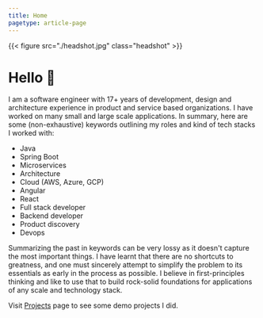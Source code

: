 ```yaml
---
title: Home
pagetype: article-page
---
```

{{< figure src="./headshot.jpg" class="headshot" >}}

# Hello :wave:

I am a software engineer with 17+ years of development, design and architecture experience in product and service based organizations. I have worked on many small and large scale applications. In summary, here are some (non-exhaustive) keywords outlining my roles and kind of tech stacks I worked with:
* Java
* Spring Boot
* Microservices
* Architecture
* Cloud (AWS, Azure, GCP)
* Angular
* React
* Full stack developer
* Backend developer
* Product discovery
* Devops

Summarizing the past in keywords can be very lossy as it doesn't capture the most important things. I have learnt that there are no shortcuts to greatness, and one must sincerely attempt to simplify the problem to its essentials as early in the process as possible. I believe in first-principles thinking and like to use that to build rock-solid foundations for applications of any scale and technology stack.

Visit [Projects](./projects/) page to see some demo projects I did.
